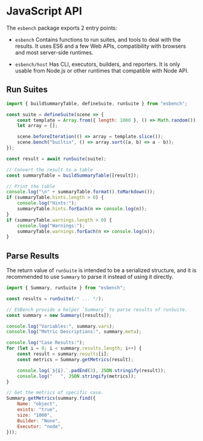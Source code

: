 # JavaScript API

The `esbench` package exports 2 entry points:

* `esbench` Contains functions to run suites, and tools to deal with the results. It uses ES6 and a few Web APIs, compatibility with browsers and most server-side runtimes.
  
* `esbench/host` Has CLI, executors, builders, and reporters. It is only usable from Node.js or other runtimes that compatible with Node API.

## Run Suites

```javascript
import { buildSummaryTable, defineSuite, runSuite } from "esbench";

const suite = defineSuite(scene => {
	const template = Array.from({ length: 1000 }, () => Math.random());
	let array = [];

	scene.beforeIteration(() => array = template.slice());
	scene.bench("builtin", () => array.sort((a, b) => a - b));
});

const result = await runSuite(suite);

// Convert the result to a table
const summaryTable = buildSummaryTable([result]);

// Print the table
console.log("\n" + summaryTable.format().toMarkdown());
if (summaryTable.hints.length > 0) {
	console.log("Hints:");
	summaryTable.hints.forEach(n => console.log(n));
}
if (summaryTable.warnings.length > 0) {
	console.log("Warnings:");
	summaryTable.warnings.forEach(n => console.log(n));
}
```

## Parse Results

The return value of `runSuite` is intended to be a serialized structure, and it is recommended to use `Summary` to parse it instead of using it directly.

```javascript
import { Summary, runSuite } from "esbench";

const results = runSuite(/* ... */);

// ESBench provide a helper `Summary` to parse results of runSuite.
const summary = new Summary([results]);

console.log("Variables:", summary.vars);
console.log("Metric Descriptions:", summary.meta);

console.log("Case Results:");
for (let i = 0; i < summary.results.length; i++) {
	const result = summary.results[i];
	const metrics = Summary.getMetrics(result);

	console.log(`${i}.`.padEnd(3), JSON.stringify(result));
	console.log("   ", JSON.stringify(metrics));
}

// Get the metrics of specific case.
Summary.getMetrics(summary.find({
	Name: "object",
	exists: "true",
	size: "1000",
	Builder: "None",
	Executor: "node",
}));
```
